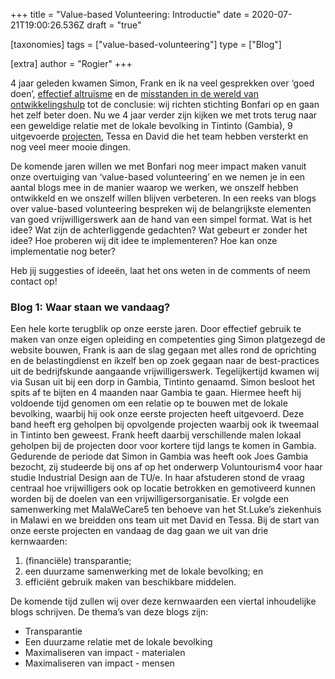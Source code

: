 +++
title = "Value-based Volunteering: Introductie"
date = 2020-07-21T19:00:26.536Z
draft = "true"

[taxonomies]
tags = ["value-based-volunteering"]
type = ["Blog"]

[extra]
author = "Rogier"
+++

4 jaar geleden kwamen Simon, Frank en ik na veel gesprekken over ‘goed doen’, [effectief altruïsme](https://www.effectivealtruism.org/) en de [misstanden in de wereld van ontwikkelingshulp](https://www.fondsenwerving.nl/nieuws/bericht/2019/01/22/Steekproef-FTM-Financile-transparantie-ANBIs-niet-op-orde) tot de conclusie: wij richten stichting Bonfari op en gaan het zelf beter doen. Nu we 4 jaar verder zijn kijken we met trots terug naar een geweldige relatie met de lokale bevolking in Tintinto (Gambia), 9 uitgevoerde [projecten](/projecten/), Tessa en David die het team hebben versterkt en nog veel meer mooie dingen. <!-- more -->

De komende jaren willen we met Bonfari nog meer impact maken vanuit onze overtuiging van ‘value-based volunteering’ en we nemen je in een aantal blogs mee in de manier waarop we werken, we onszelf hebben ontwikkeld en we onszelf willen blijven verbeteren.
In een reeks van blogs over value-based volunteering bespreken wij de belangrijkste elementen van goed vrijwilligerswerk aan de hand van een simpel format. Wat is het idee? Wat zijn de achterliggende gedachten? Wat gebeurt er zonder het idee? Hoe proberen wij dit idee te implementeren? Hoe kan onze implementatie nog beter?

Heb jij suggesties of ideeën, laat het ons weten in de comments of neem contact op! 

### Blog 1: Waar staan we vandaag?
Een hele korte terugblik op onze eerste jaren. Door effectief gebruik te maken van onze eigen opleiding en competenties ging Simon platgezegd de website bouwen, Frank is aan de slag gegaan met alles rond de oprichting en de belastingdienst en ikzelf ben op zoek gegaan naar de best-practices uit de bedrijfskunde aangaande vrijwilligerswerk. Tegelijkertijd kwamen wij via Susan uit bij een dorp in Gambia, Tintinto genaamd. Simon besloot het spits af te bijten en 4 maanden naar Gambia te gaan. Hiermee heeft hij voldoende tijd genomen om een relatie op te bouwen met de lokale bevolking, waarbij hij ook onze eerste projecten heeft uitgevoerd. Deze band heeft erg geholpen bij opvolgende projecten waarbij ook ik tweemaal in Tintinto ben geweest. Frank heeft daarbij verschillende malen lokaal geholpen bij de projecten door voor kortere tijd langs te komen in Gambia. Gedurende de periode dat Simon in Gambia was heeft ook Joes Gambia bezocht, zij studeerde bij ons af op het onderwerp Voluntourism4 voor haar studie Industrial Design aan de TU/e. In haar afstuderen stond de vraag centraal hoe vrijwilligers ook op locatie betrokken en gemotiveerd kunnen worden bij de doelen van een vrijwilligersorganisatie. Er volgde een samenwerking met MalaWeCare5 ten behoeve van het St.Luke’s ziekenhuis in Malawi en we breidden ons team uit met David en Tessa. 
Bij de start van onze eerste projecten en vandaag de dag gaan we uit van drie kernwaarden: 
1. (financiële) transparantie;
2. een duurzame samenwerking met de lokale bevolking; en
3. efficiënt gebruik maken van beschikbare middelen.

De komende tijd zullen wij over deze kernwaarden een viertal inhoudelijke blogs schrijven. De thema’s van deze blogs zijn: 
* Transparantie
* Een duurzame relatie met de lokale bevolking
* Maximaliseren van impact - materialen
* Maximaliseren van impact - mensen
